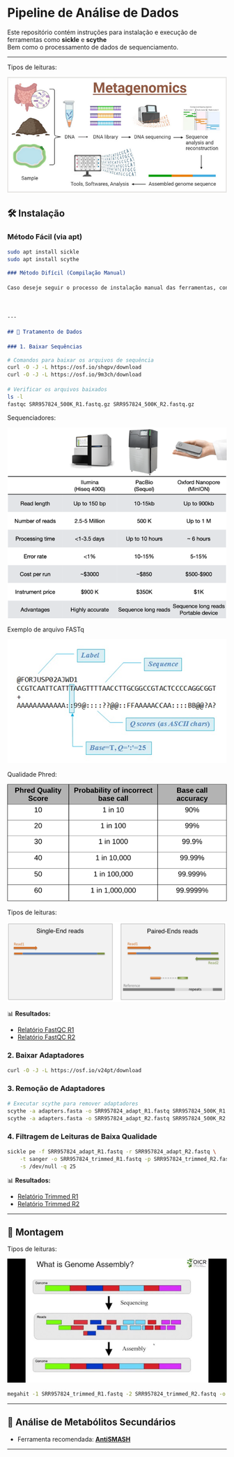 # Pipeline de Análise de Dados

Este repositório contém instruções para instalação e execução de ferramentas como **sickle** e **scythe**  
Bem como o processamento de dados de sequenciamento.

---


Tipos de leituras:

![Metagenoma](https://github.com/saviscos/BiotecnologiaAmbiental_Shotgun/blob/main/Screenshot%202025-01-14%20at%2011-26-50%20Metagenomics%20Principle%20Types%20Steps%20Uses%20Examples%20Diagram.png)



## 🛠️ Instalação

### Método Fácil (via apt)

```bash
sudo apt install sickle
sudo apt install scythe
```


```markdown
### Método Difícil (Compilação Manual)

Caso deseje seguir o processo de instalação manual das ferramentas, consulte o [Tutorial de Instalação Difícil](instalacao_dificil.md).



---

## 📁 Tratamento de Dados

### 1. Baixar Sequências
```

```bash
# Comandos para baixar os arquivos de sequência
curl -O -J -L https://osf.io/shqpv/download
curl -O -J -L https://osf.io/9m3ch/download

# Verificar os arquivos baixados
ls -l
fastqc SRR957824_500K_R1.fastq.gz SRR957824_500K_R2.fastq.gz
```
Sequenciadores:

![Sequenciadores](https://github.com/saviscos/BiotecnologiaAmbiental_Shotgun/blob/main/3rd-gen-sequencing.png)


Exemplo de arquivo FASTq

![Exemplo de FASTQ](https://raw.githubusercontent.com/saviscos/BiotecnologiaAmbiental_Shotgun/main/fastq_fig.jpg)

Qualidade Phred:

![Exemplo de Phred](https://github.com/saviscos/BiotecnologiaAmbiental_Shotgun/blob/main/phred_table.png)

Tipos de leituras:

![Sequenciamento](https://github.com/saviscos/BiotecnologiaAmbiental_Shotgun/blob/main/SE_vs_PE.png)



📊 **Resultados:**
- [Relatório FastQC R1](https://www.hadriengourle.com/tutorials/data/fastqc/SRR957824_500K_R1_fastqc.html)
- [Relatório FastQC R2](https://www.hadriengourle.com/tutorials/data/fastqc/SRR957824_500K_R2_fastqc.html)

### 2. Baixar Adaptadores

```bash
curl -O -J -L https://osf.io/v24pt/download
```

### 3. Remoção de Adaptadores

```bash
# Executar scythe para remover adaptadores
scythe -a adapters.fasta -o SRR957824_adapt_R1.fastq SRR957824_500K_R1.fastq.gz
scythe -a adapters.fasta -o SRR957824_adapt_R2.fastq SRR957824_500K_R2.fastq.gz
```

### 4. Filtragem de Leituras de Baixa Qualidade

```bash
sickle pe -f SRR957824_adapt_R1.fastq -r SRR957824_adapt_R2.fastq \
    -t sanger -o SRR957824_trimmed_R1.fastq -p SRR957824_trimmed_R2.fastq \
    -s /dev/null -q 25
```

📊 **Resultados:**
- [Relatório Trimmed R1](https://www.hadriengourle.com/tutorials/data/fastqc/SRR957824_trimmed_R1_fastqc.html)
- [Relatório Trimmed R2](https://www.hadriengourle.com/tutorials/data/fastqc/SRR957824_trimmed_R2_fastqc.html)

---

## 🧬 Montagem

Tipos de leituras:

![Montagem](https://github.com/saviscos/BiotecnologiaAmbiental_Shotgun/blob/main/hq720.jpg)



```bash
megahit -1 SRR957824_trimmed_R1.fastq -2 SRR957824_trimmed_R2.fastq -o assemble.fasta
```

---

## 🔬 Análise de Metabólitos Secundários

- Ferramenta recomendada: [**AntiSMASH**](https://antismash.secondarymetabolites.org)

---

